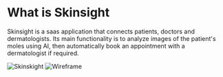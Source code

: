 What is Skinsight
=================

Skinsight is a saas application that connects patients, doctors and dermatologists.
Its main functionality is to analyze images of the patient's moles using AI, then automatically book an appointment with a dermatologist if required.

![Skinskight]([http://url/to/img.png](https://cdn.discordapp.com/attachments/644573097361670154/1262379247318732840/Skinsight.png?ex=669661ca&is=6695104a&hm=1fbf1119cf3a037002d5feefa466dab5cd4170f37bf6b75adf2bfc208f3fd940&))
![Wireframe]([http://url/to/img.png](https://cdn.discordapp.com/attachments/644573097361670154/1262379248329560075/Skinsight_wireframe.png?ex=669661ca&is=6695104a&hm=f466ecc1e386dca81e2373ac78a8c7ef316f59770f9b267a9dbd917be1a38c3f&))
